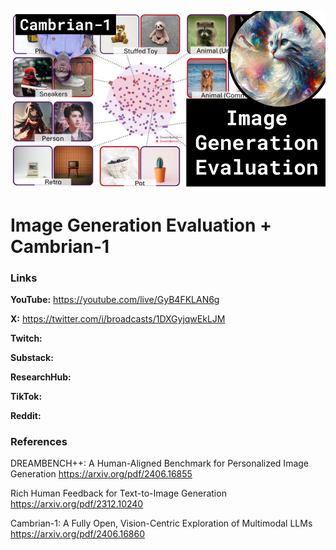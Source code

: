 ![thumbnail](thumbnail.png)

# Image Generation Evaluation + Cambrian-1

### Links

**YouTube:** https://youtube.com/live/GyB4FKLAN6g

**X:** https://twitter.com/i/broadcasts/1DXGyjqwEkLJM

**Twitch:**

**Substack:**

**ResearchHub:**

**TikTok:**

**Reddit:**

### References

DREAMBENCH++: A Human-Aligned Benchmark for Personalized Image Generation
https://arxiv.org/pdf/2406.16855

Rich Human Feedback for Text-to-Image Generation
https://arxiv.org/pdf/2312.10240

Cambrian-1: A Fully Open, Vision-Centric Exploration of Multimodal LLMs
https://arxiv.org/pdf/2406.16860